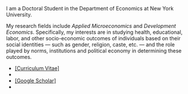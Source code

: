 
I am a Doctoral Student in the Department of Economics at New York University. 

My research fields include *Applied Microeconomics* and *Development Economics*. Specifically, my interests are in studying health, educational, labor, and other socio-economic outcomes of individuals based on their social identities &mdash; such as gender, religion, caste, etc. &mdash; and the role played by norms, institutions and political economy in determining these outcomes.


<ul class="mylinks">
     <li><a href="Files/CV_PhilipMinu.pdf">[Curriculum Vitae]</a><li>
     <li><a href="https://scholar.google.com/citations?user=yqwUdjkAAAAJ&hl=en">[Google Scholar]</a><li>
</ul>





